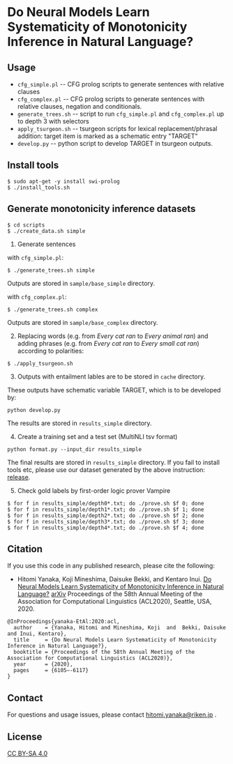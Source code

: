 # Do Neural Models Learn Systematicity of Monotonicity Inference in Natural Language?

## Usage

- `cfg_simple.pl` -- CFG prolog scripts to generate sentences with relative clauses
- `cfg_complex.pl` -- CFG prolog scripts to generate sentences with relative clauses, negation and conditionals.
- `generate_trees.sh` -- script to run `cfg_simple.pl` and `cfg_complex.pl` up to depth 3 with selectors
- `apply_tsurgeon.sh` -- tsurgeon scripts for lexical replacement/phrasal addition: target item is marked as a schematic entry "TARGET"
- `develop.py` -- python script to develop TARGET in tsurgeon outputs.

## Install tools
```
$ sudo apt-get -y install swi-prolog
$ ./install_tools.sh
```

## Generate monotonicity inference datasets
```
$ cd scripts
$ ./create_data.sh simple
```

1. Generate sentences 

with `cfg_simple.pl`:

```
$ ./generate_trees.sh simple
```
Outputs are stored in `sample/base_simple` directory.


with `cfg_complex.pl`:

```
$ ./generate_trees.sh complex
```
Outputs are stored in `sample/base_complex` directory.

2. Replacing words (e.g. from *Every cat ran* to *Every animal ran*) and adding phrases (e.g. from *Every cat ran* to *Every small cat ran*) according to polarities:

```
$ ./apply_tsurgeon.sh
```

3. Outputs with entailment lables are to be stored in `cache` directory.

These outputs have schematic variable TARGET, which is to be developed by:

```
python develop.py
```

The results are stored in `results_simple` directory.

4. Create a training set and a test set (MultiNLI tsv format)

```
python format.py --input_dir results_simple
```

The final results are stored in `results_simple` directory.
If you fail to install tools etc, please use our dataset generated by the above instruction: [release](https://github.com/verypluming/systematicity/releases/tag/dataset).

5. Check gold labels by first-order logic prover Vampire

```
$ for f in results_simple/depth0*.txt; do ./prove.sh $f 0; done
$ for f in results_simple/depth1*.txt; do ./prove.sh $f 1; done
$ for f in results_simple/depth2*.txt; do ./prove.sh $f 2; done
$ for f in results_simple/depth3*.txt; do ./prove.sh $f 3; done
$ for f in results_simple/depth4*.txt; do ./prove.sh $f 4; done
```

## Citation
If you use this code in any published research, please cite the following:
* Hitomi Yanaka, Koji Mineshima, Daisuke Bekki, and Kentaro Inui. [Do Neural Models Learn Systematicity of Monotonicity Inference in Natural Language?](https://www.aclweb.org/anthology/2020.acl-main.543.pdf) [arXiv](https://arxiv.org/pdf/2004.14839.pdf) Proceedings of the 58th Annual Meeting of the Association for Computational Linguistics (ACL2020), Seattle, USA, 2020.

```
@InProceedings{yanaka-EtAl:2020:acl,
  author    = {Yanaka, Hitomi and Mineshima, Koji  and  Bekki, Daisuke and Inui, Kentaro},
  title     = {Do Neural Models Learn Systematicity of Monotonicity Inference in Natural Language?},
  booktitle = {Proceedings of the 58th Annual Meeting of the Association for Computational Linguistics (ACL2020)},
  year      = {2020},
  pages     = {6105–-6117}
}
```

## Contact
For questions and usage issues, please contact hitomi.yanaka@riken.jp .

## License
[CC BY-SA 4.0](https://creativecommons.org/licenses/by-sa/4.0/)
